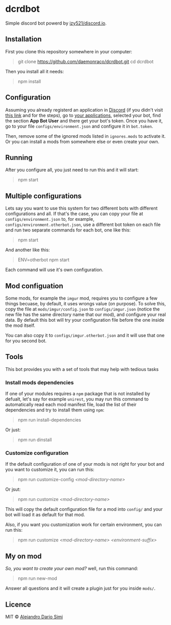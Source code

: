 # dcrdbot
Simple discord bot powerd by [izy521/discord.io](https://github.com/izy521/discord.io).

## Installation
First you clone this repository somewhere in your computer:
>git clone https://github.com/daemonraco/dcrdbot.git
>cd dcrdbot

Then you install all it needs:
>npm install

## Configuration
Assuming you already registerd an application in
[Discord](https://discordapp.com/) (if you didn't visit [this
link](https://github.com/reactiflux/discord-irc/wiki/Creating-a-discord-bot-&-getting-a-token)
and for the steps), go to [your
applications](https://discordapp.com/developers/applications/me), selected your
bot, find the section __App Bot User__ and there get your bot's token.
Once you have it, go to your file `configs/environment.json` and configure it in
`bot.token`.

Then, remove some of the ignored mods listed in `ignores.mods` to activate it.
Or you can install a mods from somewhere else or even create your own.

## Running
After you configure all, you just need to run this and it will start:
>npm start

## Multiple configurations
Lets say you want to use this system for two different bots with different
configurations and all.
If that's the case, you can copy your file at `configs/environment.json` to, for
example, `configs/environment.otherbot.json`, use a different bot token on each
file and run two separate commands for each bot, one like this:
>npm start

And another like this:
>ENV=otherbot npm start

Each command will use it's own configuration.

## Mod configuation
Some mods, for example the `imgur` mod, requires you to configure a few things
becuase, by default, it uses wrongs value (on purpose).
To solve this, copy the file at `mods/imgur/config.json` to `configs/imgur.json`
(notice the new file has the same directory name that our mod), and configure your
real data.
By default this bot will try your configuration file before the one inside the mod
itself.

You can also copy it to `configs/imgur.otherbot.json` and it will use that one for
you second bot.

## Tools
This bot provides you with a set of tools that may help with tedious tasks

### Install mods dependencies
If one of your modules requires a `npm` package that is not installed by defualt,
let's say for example `unirest`, you may run this command to automatically read
each mod manifest file, load the list of their dependencies and try to install
them using `npm`:
>npm run install-dependencies

Or just:
>npm run dinstall

### Customize configuration
If the default configuration of one of your mods is not right for your bot and you
want to customize it, you can run this:
>npm run customize-config _&lt;mod-directory-name&gt;_

Or jsut:
>npm run customize _&lt;mod-directory-name&gt;_

This will copy the default configuration file for a mod into `config/` and your
bot will load it as default for that mod.

Also, if you want you customization work for certain environment, you can run
this:
>npm run customize _&lt;mod-directory-name&gt;_ _&lt;environment-suffix&gt;_

## My on mod
_So, you want to create your own mod?_ well, run this command:
>npm run new-mod

Answer all questions and it will create a plugin just for you inside `mods/`.

## Licence
MIT &copy; [Alejandro Dario Simi](http://daemonraco.com)
